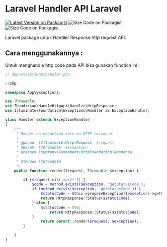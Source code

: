 # Laravel Handler API Laravel
[![Latest Version on Packagist](https://img.shields.io/github/v/release/ibnudirsan/Laravel-Handler-API)](https://packagist.org/packages/ibnudirsan/handle-http-api)
![Size Code on Packagist](https://img.shields.io/github/languages/code-size/ibnudirsan/Laravel-Handler-API?style=plastic)
![Size Code on Packagist](https://img.shields.io/github/issues/ibnudirsan/Laravel-Handler-API)

Laravel package untuk Handler Response http request API.

## Cara menggunakannya :
Untuk menghandle http code pada API bisa gunakan function ini :
```php
// app/Exceptions/Handler.php

<?php

namespace App\Exceptions;

use Throwable;
use Ibnudirsan\HandleHttpApi\Handler\HttpResponse;
use Illuminate\Foundation\Exceptions\Handler as ExceptionHandler;

class Handler extends ExceptionHandler
{
    /**
     * Render an exception into an HTTP response.
     *
     * @param  \Illuminate\Http\Request  $request
     * @param  \Throwable  $exception
     * @return \Symfony\Component\HttpFoundation\Response
     *
     * @throws \Throwable
     */
    public function render($request, Throwable $exception) {

        if ($request->is('api/*')) {
            $code = method_exists($exception, 'getStatusCode');
            if (method_exists($exception, 'getStatusCode')) {
                $statusCode = $this->prepareException($exception)->getStatusCode();
                return HttpResponse::Status($statusCode);
            } else {
                $statusCode = 500;
                    return HttpResponse::Status($statusCode);
            }
                return parent::render($request, $exception);
        }

    }
}
```
